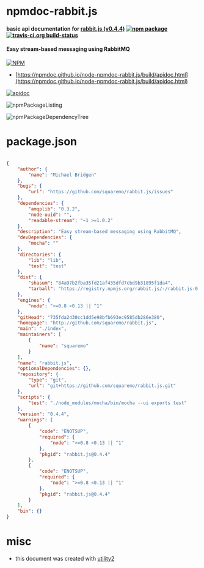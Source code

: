 # npmdoc-rabbit.js

#### basic api documentation for  [rabbit.js (v0.4.4)](http://github.com/squaremo/rabbit.js)  [![npm package](https://img.shields.io/npm/v/npmdoc-rabbit.js.svg?style=flat-square)](https://www.npmjs.org/package/npmdoc-rabbit.js) [![travis-ci.org build-status](https://api.travis-ci.org/npmdoc/node-npmdoc-rabbit.js.svg)](https://travis-ci.org/npmdoc/node-npmdoc-rabbit.js)

#### Easy stream-based messaging using RabbitMQ

[![NPM](https://nodei.co/npm/rabbit.js.png?downloads=true&downloadRank=true&stars=true)](https://www.npmjs.com/package/rabbit.js)

- [https://npmdoc.github.io/node-npmdoc-rabbit.js/build/apidoc.html](https://npmdoc.github.io/node-npmdoc-rabbit.js/build/apidoc.html)

[![apidoc](https://npmdoc.github.io/node-npmdoc-rabbit.js/build/screenCapture.buildCi.browser.%252Ftmp%252Fbuild%252Fapidoc.html.png)](https://npmdoc.github.io/node-npmdoc-rabbit.js/build/apidoc.html)

![npmPackageListing](https://npmdoc.github.io/node-npmdoc-rabbit.js/build/screenCapture.npmPackageListing.svg)

![npmPackageDependencyTree](https://npmdoc.github.io/node-npmdoc-rabbit.js/build/screenCapture.npmPackageDependencyTree.svg)



# package.json

```json

{
    "author": {
        "name": "Michael Bridgen"
    },
    "bugs": {
        "url": "https://github.com/squaremo/rabbit.js/issues"
    },
    "dependencies": {
        "amqplib": "0.3.2",
        "node-uuid": "",
        "readable-stream": "~1 >=1.0.2"
    },
    "description": "Easy stream-based messaging using RabbitMQ",
    "devDependencies": {
        "mocha": ""
    },
    "directories": {
        "lib": "lib",
        "test": "test"
    },
    "dist": {
        "shasum": "84a97b2fba35fd21af435dfd7cbd9b31895f1da4",
        "tarball": "https://registry.npmjs.org/rabbit.js/-/rabbit.js-0.4.4.tgz"
    },
    "engines": {
        "node": ">=0.8 <0.13 || ^1"
    },
    "gitHead": "735fda2430cc1dd5e98bfb693ec9585db286e380",
    "homepage": "http://github.com/squaremo/rabbit.js",
    "main": "./index",
    "maintainers": [
        {
            "name": "squaremo"
        }
    ],
    "name": "rabbit.js",
    "optionalDependencies": {},
    "repository": {
        "type": "git",
        "url": "git+https://github.com/squaremo/rabbit.js.git"
    },
    "scripts": {
        "test": "./node_modules/mocha/bin/mocha --ui exports test"
    },
    "version": "0.4.4",
    "warnings": [
        {
            "code": "ENOTSUP",
            "required": {
                "node": ">=0.8 <0.13 || ^1"
            },
            "pkgid": "rabbit.js@0.4.4"
        },
        {
            "code": "ENOTSUP",
            "required": {
                "node": ">=0.8 <0.13 || ^1"
            },
            "pkgid": "rabbit.js@0.4.4"
        }
    ],
    "bin": {}
}
```



# misc
- this document was created with [utility2](https://github.com/kaizhu256/node-utility2)
